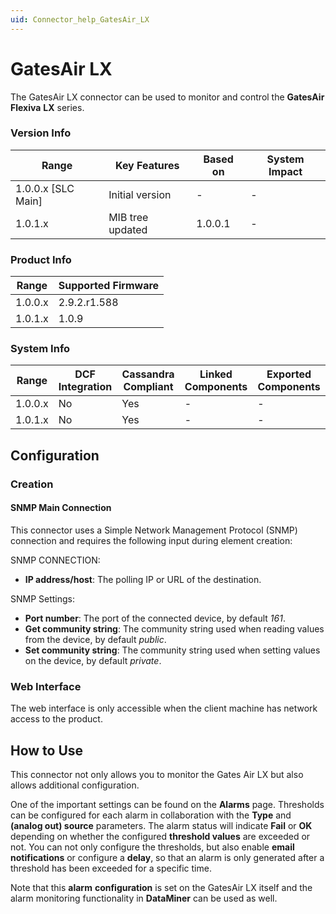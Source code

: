 ```yaml
---
uid: Connector_help_GatesAir_LX
---
```


# GatesAir LX

The GatesAir LX connector can be used to monitor and control the **GatesAir** **Flexiva** **LX** series.

### Version Info

| Range                | Key Features     | Based on     | System Impact     |
|----------------------|------------------|--------------|-------------------|
| 1.0.0.x \[SLC Main\] | Initial version  | \-           | \-                |
| 1.0.1.x              | MIB tree updated | 1.0.0.1      | \-                |

### Product Info

| Range     | Supported Firmware     |
|-----------|------------------------|
| 1.0.0.x   | 2.9.2.r1.588           |
| 1.0.1.x   | 1.0.9                  |

### System Info

| Range     | DCF Integration     | Cassandra Compliant     | Linked Components     | Exported Components     |
|-----------|---------------------|-------------------------|-----------------------|-------------------------|
| 1.0.0.x   | No                  | Yes                     | \-                    | \-                      |
| 1.0.1.x   | No                  | Yes                     | \-                    | \-                      |

## Configuration

### Creation

#### SNMP Main Connection

This connector uses a Simple Network Management Protocol (SNMP) connection and requires the following input during element creation:

SNMP CONNECTION:

- **IP address/host**: The polling IP or URL of the destination.

SNMP Settings:

- **Port number**: The port of the connected device, by default *161*.
- **Get community string**: The community string used when reading values from the device, by default *public*.
- **Set community string**: The community string used when setting values on the device, by default *private*.

### Web Interface

The web interface is only accessible when the client machine has network access to the product.

## How to Use

This connector not only allows you to monitor the Gates Air LX but also allows additional configuration.

One of the important settings can be found on the **Alarms** page. Thresholds can be configured for each alarm in collaboration with the **Type** and **(analog out) source** parameters. The alarm status will indicate **Fail** or **OK** depending on whether the configured **threshold values** are exceeded or not. You can not only configure the thresholds, but also enable **email** **notifications** or configure a **delay**, so that an alarm is only generated after a threshold has been exceeded for a specific time.

Note that this **alarm** **configuration** is set on the GatesAir LX itself and the alarm monitoring functionality in **DataMiner** can be used as well.
